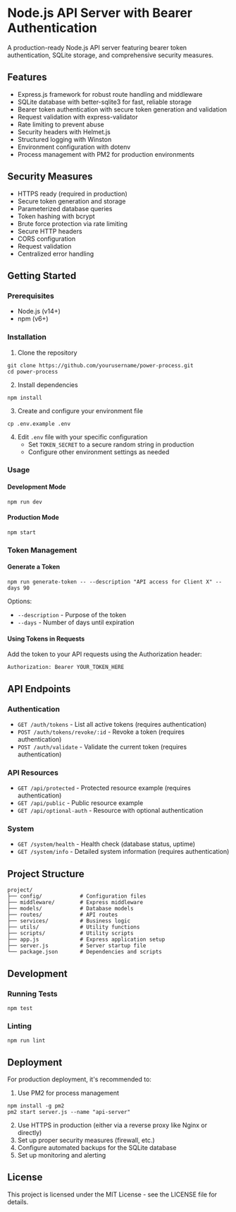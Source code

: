 # Node.js API Server with Bearer Authentication

A production-ready Node.js API server featuring bearer token authentication, SQLite storage, and comprehensive security measures.

## Features

- Express.js framework for robust route handling and middleware
- SQLite database with better-sqlite3 for fast, reliable storage
- Bearer token authentication with secure token generation and validation
- Request validation with express-validator
- Rate limiting to prevent abuse
- Security headers with Helmet.js
- Structured logging with Winston
- Environment configuration with dotenv
- Process management with PM2 for production environments

## Security Measures

- HTTPS ready (required in production)
- Secure token generation and storage
- Parameterized database queries 
- Token hashing with bcrypt
- Brute force protection via rate limiting
- Secure HTTP headers
- CORS configuration
- Request validation
- Centralized error handling

## Getting Started

### Prerequisites

- Node.js (v14+)
- npm (v6+)

### Installation

1. Clone the repository
```
git clone https://github.com/yourusername/power-process.git
cd power-process
```

2. Install dependencies
```
npm install
```

3. Create and configure your environment file
```
cp .env.example .env
```

4. Edit `.env` file with your specific configuration
   - Set `TOKEN_SECRET` to a secure random string in production
   - Configure other environment settings as needed

### Usage

#### Development Mode

```
npm run dev
```

#### Production Mode

```
npm start
```

### Token Management

#### Generate a Token

```
npm run generate-token -- --description "API access for Client X" --days 90
```

Options:
- `--description` - Purpose of the token
- `--days` - Number of days until expiration

#### Using Tokens in Requests

Add the token to your API requests using the Authorization header:

```
Authorization: Bearer YOUR_TOKEN_HERE
```

## API Endpoints

### Authentication

- `GET /auth/tokens` - List all active tokens (requires authentication)
- `POST /auth/tokens/revoke/:id` - Revoke a token (requires authentication)
- `POST /auth/validate` - Validate the current token (requires authentication)

### API Resources

- `GET /api/protected` - Protected resource example (requires authentication)
- `GET /api/public` - Public resource example
- `GET /api/optional-auth` - Resource with optional authentication

### System

- `GET /system/health` - Health check (database status, uptime)
- `GET /system/info` - Detailed system information (requires authentication)

## Project Structure

```
project/
├── config/            # Configuration files
├── middleware/        # Express middleware
├── models/            # Database models
├── routes/            # API routes
├── services/          # Business logic
├── utils/             # Utility functions
├── scripts/           # Utility scripts
├── app.js             # Express application setup
├── server.js          # Server startup file
└── package.json       # Dependencies and scripts
```

## Development

### Running Tests

```
npm test
```

### Linting

```
npm run lint
```

## Deployment

For production deployment, it's recommended to:

1. Use PM2 for process management
```
npm install -g pm2
pm2 start server.js --name "api-server"
```

2. Use HTTPS in production (either via a reverse proxy like Nginx or directly)
3. Set up proper security measures (firewall, etc.)
4. Configure automated backups for the SQLite database
5. Set up monitoring and alerting

## License

This project is licensed under the MIT License - see the LICENSE file for details.